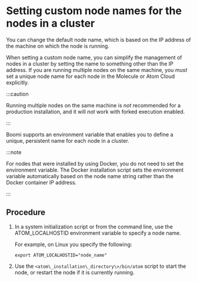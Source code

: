 # Setting custom node names for the nodes in a cluster 

<head>
  <meta name="guidename" content="Integration"/>
  <meta name="context" content="GUID-3dea46cc-b1e2-4a5f-be83-e3ac3e93e6e0"/>
</head>


You can change the default node name, which is based on the IP address of the machine on which the node is running.

When setting a custom node name, you can simplify the management of nodes in a cluster by setting the name to something other than the IP address. If you are running multiple nodes on the same machine, you *must* set a unique node name for each node in the Molecule or Atom Cloud explicitly.

:::caution

Running multiple nodes on the same machine is *not* recommended for a production installation, and it will *not* work with forked execution enabled.

:::

Boomi supports an environment variable that enables you to define a unique, persistent name for each node in a cluster.

:::note

For nodes that were installed by using Docker, you do not need to set the environment variable. The Docker installation script sets the environment variable automatically based on the node name string rather than the Docker container IP address.

:::

## Procedure

1.  In a system initialization script or from the command line, use the ATOM\_LOCALHOSTID environment variable to specify a node name.

    For example, on Linux you specify the following:

    `export ATOM_LOCALHOSTID="node_name"`

2.  Use the `<atom\_installation\_directory\>/bin/atom` script to start the node, or restart the node if it is currently running.